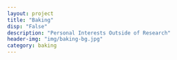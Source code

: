 ```yaml
---
layout: project
title: "Baking"
disp: "False"
description: "Personal Interests Outside of Research"
header-img: "img/baking-bg.jpg"
category: baking
---
```

